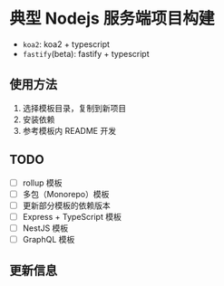 # 典型 Nodejs 服务端项目构建

- `koa2`: koa2 + typescript
- `fastify`(beta): fastify + typescript

## 使用方法

1. 选择模板目录，复制到新项目
2. 安装依赖
3. 参考模板内 README 开发

## TODO

- [ ] rollup 模板
- [ ] 多包（Monorepo）模板
- [ ] 更新部分模板的依赖版本
- [ ] Express + TypeScript 模板
- [ ] NestJS 模板
- [ ] GraphQL 模板

## 更新信息
